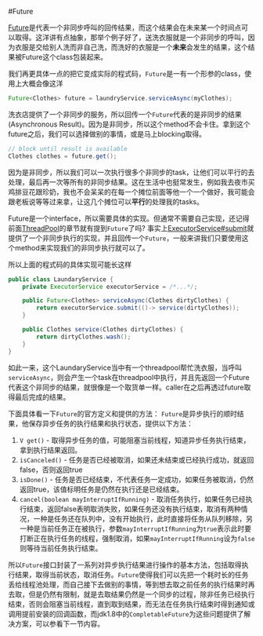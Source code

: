 #Future

[Future](https://docs.oracle.com/javase/8/docs/api/java/util/concurrent/Future.html)是代表一个非同步呼叫的回传结果，而这个结果会在未来某一个时间点可以取得。这洋讲有点抽象，那举个例子好了，送洗衣服就是一个非同步的呼叫，因为衣服是交给别人洗而非自己洗，而洗好的衣服是一个**未来**会发生的结果，这个结果被Future这个class包装起来。

我们再更具体一点的把它变成实际的程式码，`Future`是一有一个形参的class，使用上大概会像这洋

```java
Future<Clothes> future = laundryService.serviceAsync(myClothes);
```

洗衣店提供了一个非同步的服务，所以回传一个`Future`代表的是非同步的结果(Asynchronous Result)。因为是非同步，所以这个method不会卡住。拿到这个future之后，我们可以选择做别的事情，或是马上blocking取得。

```java
// block until result is available
Clothes clothes = future.get();
```

因为是非同步，所以我们可以一次执行很多个非同步的task，让他们可以平行的去处理，最后再一次等所有的非同步结果。这在生活中也挺常发生，例如我去夜市买鸡排豆花跟珍奶，我也不会呆呆的在每一个摊位前面等他一个一个做好，我可能会跟老板说等等过来拿，让这几个摊位可以**平行**的处理我的tasks。

Future是一个interface，所以需要具体的实现。但通常不需要自己实现，还记得前面[ThreadPool](basicpool.md)的章节就有提到`Future`了吗? 事实上[ExecutorService#submit](https://docs.oracle.com/javase/8/docs/api/java/util/concurrent/ExecutorService.html#submit-java.util.concurrent.Callable-)就提供了一个非同步执行的实现，并且回传一个`Future`，一般来讲我们只要使用这个method来实现我们的非同步执行就可以了。

所以上面的程式码的具体实现可能长这样

```java
public class LaundaryService {
    private ExecutorService executorService = /*...*/;

    public Future<Clothes> serviceAsync(Clothes dirtyClothes) {
        return executorService.submit(()-> service(dirtyClothes));
    }

    public Clothes service(Clothes dirtyClothes) {
        return dirtyClothes.wash();
    }
}
```

如此一来，这个LaundaryService当中有一个threadpool帮忙洗衣服，当呼叫`serviceAsync`，则会产生一个task在threadpool中执行，并且先返回一个Future代表这个非同步的结果，就很像是一个取货单一样。caller在之后再透过future取得最后完成的结果。

下面具体看一下`Future`的官方定义和提供的方法：
`Future`是异步执行的顺时结果，他保存异步任务的执行结果和执行状态，提供以下方法：
1. `V get()` - 取得异步任务的值，可能阻塞当前线程，知道异步任务执行结束，拿到执行结果返回。
2. `isCanceled()` - 任务是否已经被取消，如果还未结束或已经执行成功，就返回false，否则返回true
3. `isDone()` - 任务是否已经结束，不代表任务一定成功，如果任务被取消，仍然返回true，该值标明任务是仍然在执行还是已经结束。
4. `cancel(boolean mayInterruptIfRunning)` - 取消任务执行，如果任务已经执行结束，返回false表明取消失败，如果任务还没有执行结束，取消有两种情况，一种是任务还在队列中，没有开始执行，此时直接将任务从队列移除，另一种是当前任务正在被执行，参数`mayInterruptIfRunning`为`true`表示此时要打断正在执行任务的线程，强制取消，如果`mayInterruptIfRunning`设为`false`则等待当前任务执行结束。

所以`Future`接口封装了一系列对异步执行结果进行操作的基本方法，包括取得执行结果，取得当前状态，取消任务。`Future`使得我们可以先把一个耗时长的任务丢给线程池处理，而自己接下去做别的事情，等到想去取之前任务的执行结果时再去取，但是仍然有限制，就是去取结果仍然是一个同步的过程，除非任务已经执行结束，否则会阻塞当前线程，直到取到结果，而无法在任务执行结束时得到通知或调用提前安装的回调函数，而jdk1.8中的`CompletableFuture`为这些问题提供了解决方案，可以参看下一节内容。
